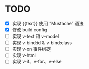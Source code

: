 # TODO

- [x] 实现 {{text}} 使用 “Mustache” 语法
- [x] 修改 build config
- [ ] 实现 v-text 和 v-model
- [ ] 实现 v-bind:id & v-bind:class
- [ ] 实现 v-on 事件绑定
- [ ] 实现 v-html
- [ ] 实现 v-if、v-for、v-else
